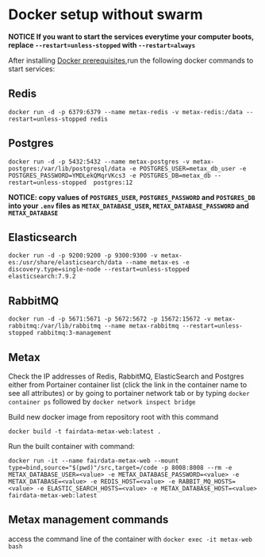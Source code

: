 # Docker setup without swarm

__NOTICE If you want to start the services everytime your computer boots, replace `--restart=unless-stopped` with `--restart=always`__

After installing [Docker prerequisites](docker-prerequisites.md),run the following docker commands to start services:

## Redis

`docker run -d -p 6379:6379 --name metax-redis -v metax-redis:/data --restart=unless-stopped redis`

## Postgres

`docker run -d -p 5432:5432 --name metax-postgres -v metax-postgres:/var/lib/postgresql/data -e POSTGRES_USER=metax_db_user -e POSTGRES_PASSWORD=YMDLekQMqrVKcs3 -e POSTGRES_DB=metax_db --restart=unless-stopped  postgres:12`

__NOTICE: copy values of `POSTGRES_USER`, `POSTGRES_PASSWORD` and `POSTGRES_DB` into your `.env` files as `METAX_DATABASE_USER`, `METAX_DATABASE_PASSWORD` and `METAX_DATABASE`__

## Elasticsearch

`docker run -d -p 9200:9200 -p 9300:9300 -v metax-es:/usr/share/elasticsearch/data --name metax-es -e discovery.type=single-node --restart=unless-stopped elasticsearch:7.9.2`

## RabbitMQ

`docker run -d -p 5671:5671 -p 5672:5672 -p 15672:15672 -v metax-rabbitmq:/var/lib/rabbitmq --name metax-rabbitmq --restart=unless-stopped rabbitmq:3-management`

## Metax
Check the IP addresses of Redis, RabbitMQ, ElasticSearch and Postgres either from Portainer container list (click the link in the container name to see all attributes) or by going to portainer network tab or by typing `docker container ps` followed by `docker network inspect bridge`

Build new docker image from repository root with this command

`docker build -t fairdata-metax-web:latest .`

Run the built container with command:

`docker run -it --name fairdata-metax-web --mount type=bind,source="$(pwd)"/src,target=/code -p 8008:8008 --rm -e METAX_DATABASE_USER=<value> -e METAX_DATABASE_PASSWORD=<value> -e METAX_DATABASE=<value> -e REDIS_HOST=<value> -e RABBIT_MQ_HOSTS=<value> -e ELASTIC_SEARCH_HOSTS=<value> -e METAX_DATABASE_HOST=<value> fairdata-metax-web:latest`

## Metax management commands
access the command line of the container with `docker exec -it metax-web bash`
